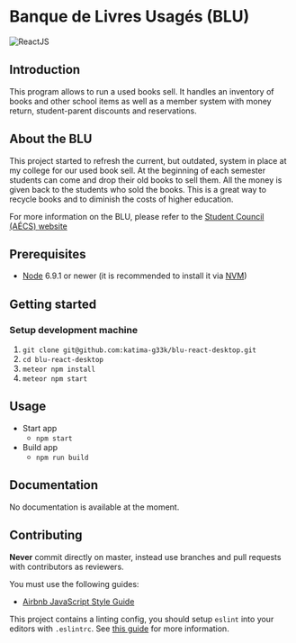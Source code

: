 Banque de Livres Usagés (BLU)
=======================

![ReactJS](https://img.shields.io/badge/ReactJS-v15.4-blue.svg)

## Introduction
This program allows to run a used books sell. It handles an inventory of books and other school items as well as a member system with money return, student-parent discounts and reservations.


## About the BLU
This project started to refresh the current, but outdated, system in place at my college for our used book sell. At the beginning of each semester students can come and drop their old books to sell them. All the money is given back to the students who sold the books. This is a great way to recycle books and to diminish the costs of higher education.

For more information on the BLU, please refer to the [Student Council (AÉCS) website](http://aecs.info)

## Prerequisites
* [Node](https://nodejs.org) 6.9.1 or newer (it is recommended to install it via [NVM](https://github.com/creationix/nvm))

## Getting started
### Setup development machine
1. `git clone git@github.com:katima-g33k/blu-react-desktop.git`
2. `cd blu-react-desktop`
5. `meteor npm install`
6. `meteor npm start`

## Usage
* Start app
  * `npm start`
* Build app
  * `npm run build`

## Documentation
No documentation is available at the moment.

## Contributing
**Never** commit directly on master, instead use branches and pull requests with contributors as reviewers.

You must use the following guides:
* [Airbnb JavaScript Style Guide](https://github.com/airbnb/javascript)

This project contains a linting config, you should setup `eslint` into your editors with `.eslintrc`. See [this guide](https://guide.meteor.com/code-style.html#eslint-editor) for more information.
